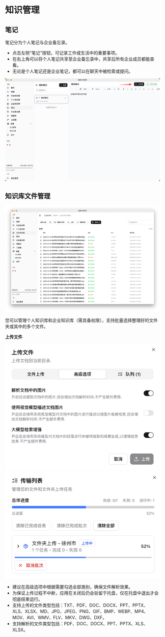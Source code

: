 # 知识管理

## 笔记

笔记分为个人笔记与企业备忘录。

- 点击左侧“笔记”按钮，可记录工作或生活中的重要事项。
- 在右上角可以将个人笔记共享至企业备忘录中，共享后所有企业成员都能查看。
- 无论是个人笔记还是企业笔记，都可以在聊天中被检索或提问。

![笔记功能](media/image11.png)

## 知识库文件管理

![文件管理入口](media/image13.png)

您可以管理个人知识库和企业知识库（需具备权限），支持批量选择整理好的文件夹或其中的多个文件。

**上传文件**

![上传配置](media/image14.png)
![上传状态](media/image15.png)

- 建议在高级选项中根据需要勾选全部类别，确保文件解析效果。
- 为保证上传过程不中断，应用在关闭后仍会驻留于托盘，仅在托盘中退出才会彻底结束运行。
- 支持上传的文件类型包括：TXT、PDF、DOC、DOCX、PPT、PPTX、XLS、XLSX、MD、JPG、JPEG、PNG、GIF、BMP、WEBP、MP4、MOV、AVI、WMV、FLV、MKV、DWG、DXF。
- 支持解析的文件类型包括：PDF、DOC、DOCX、PPT、PPTX、XLS、XLSX。
